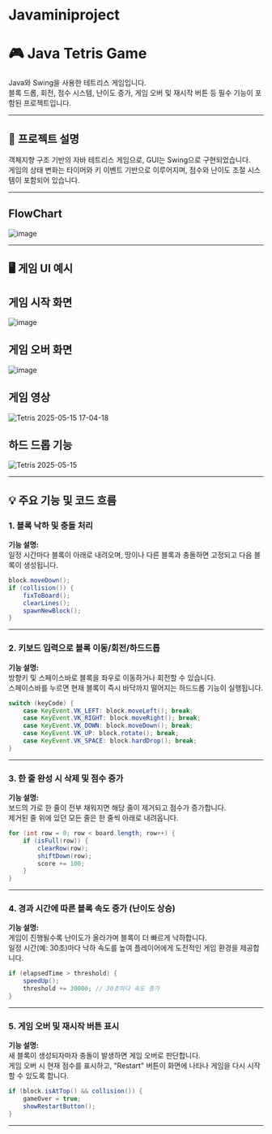 # Javaminiproject

# 🎮 Java Tetris Game

Java와 Swing을 사용한 테트리스 게임입니다.  
블록 드롭, 회전, 점수 시스템, 난이도 증가, 게임 오버 및 재시작 버튼 등 필수 기능이 포함된 프로젝트입니다.

---

## 📌 프로젝트 설명

객체지향 구조 기반의 자바 테트리스 게임으로, GUI는 Swing으로 구현되었습니다.  
게임의 상태 변화는 타이머와 키 이벤트 기반으로 이루어지며, 점수와 난이도 조절 시스템이 포함되어 있습니다.

---
## FlowChart

![image](https://github.com/user-attachments/assets/79e38404-4259-452d-94b2-f58ba262110d)


---

## 🖥️ 게임 UI 예시

## 게임 시작 화면

![image](https://github.com/user-attachments/assets/0b9ff4e0-6d91-40c0-a6cf-9ea8e0931aa6)

## 게임 오버 화면

![image](https://github.com/user-attachments/assets/168560f3-48ff-4e97-9263-a4813a065d1b)

## 게임 영상

![Tetris 2025-05-15 17-04-18](https://github.com/user-attachments/assets/fd1c5474-57f2-40fa-b5be-9022874a23ef)

## 하드 드롭 기능

![Tetris 2025-05-15](https://github.com/user-attachments/assets/ec8e4916-9b1a-49e2-b4df-f179353840c2)

---

## 💡 주요 기능 및 코드 흐름

### 1. 블록 낙하 및 충돌 처리

**기능 설명:**  
일정 시간마다 블록이 아래로 내려오며, 땅이나 다른 블록과 충돌하면 고정되고 다음 블록이 생성됩니다.

```java
block.moveDown();
if (collision()) {
    fixToBoard();
    clearLines();
    spawnNewBlock();
}
```

---

### 2. 키보드 입력으로 블록 이동/회전/하드드롭

**기능 설명:**  
방향키 및 스페이스바로 블록을 좌우로 이동하거나 회전할 수 있습니다.  
스페이스바를 누르면 현재 블록이 즉시 바닥까지 떨어지는 하드드롭 기능이 실행됩니다.

```java
switch (keyCode) {
    case KeyEvent.VK_LEFT: block.moveLeft(); break;
    case KeyEvent.VK_RIGHT: block.moveRight(); break;
    case KeyEvent.VK_DOWN: block.moveDown(); break;
    case KeyEvent.VK_UP: block.rotate(); break;
    case KeyEvent.VK_SPACE: block.hardDrop(); break;
}
```

---

### 3. 한 줄 완성 시 삭제 및 점수 증가

**기능 설명:**  
보드의 가로 한 줄이 전부 채워지면 해당 줄이 제거되고 점수가 증가합니다.  
제거된 줄 위에 있던 모든 줄은 한 줄씩 아래로 내려옵니다.

```java
for (int row = 0; row < board.length; row++) {
    if (isFull(row)) {
        clearRow(row);
        shiftDown(row);
        score += 100;
    }
}
```

---

### 4. 경과 시간에 따른 블록 속도 증가 (난이도 상승)

**기능 설명:**  
게임이 진행될수록 난이도가 올라가며 블록이 더 빠르게 낙하합니다.  
일정 시간(예: 30초)마다 낙하 속도를 높여 플레이어에게 도전적인 게임 환경을 제공합니다.

```java
if (elapsedTime > threshold) {
    speedUp();
    threshold += 30000; // 30초마다 속도 증가
}
```

---

### 5. 게임 오버 및 재시작 버튼 표시

**기능 설명:**  
새 블록이 생성되자마자 충돌이 발생하면 게임 오버로 판단합니다.  
게임 오버 시 현재 점수를 표시하고, "Restart" 버튼이 화면에 나타나 게임을 다시 시작할 수 있도록 합니다.

```java
if (block.isAtTop() && collision()) {
    gameOver = true;
    showRestartButton();
}
```

---
